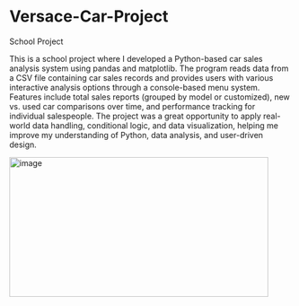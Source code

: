 # Versace-Car-Project
School Project


This is a school project where I developed a Python-based car sales analysis system using pandas and matplotlib. The program reads data from a CSV file containing car sales records and provides users with various interactive analysis options through a console-based menu system. Features include total sales reports (grouped by model or customized), new vs. used car comparisons over time, and performance tracking for individual salespeople. The project was a great opportunity to apply real-world data handling, conditional logic, and data visualization, helping me improve my understanding of Python, data analysis, and user-driven design.


<img width="461" height="249" alt="image" src="https://github.com/user-attachments/assets/81396c96-e98e-48d5-a4d0-b5f7a8d05174" />

